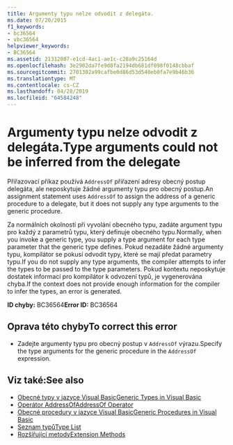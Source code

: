 ```yaml
---
title: Argumenty typu nelze odvodit z delegáta.
ms.date: 07/20/2015
f1_keywords:
- bc36564
- vbc36564
helpviewer_keywords:
- BC36564
ms.assetid: 21312807-e1cd-4ac1-ae1c-c28a9c25164d
ms.openlocfilehash: 3e2902da7fe9d8fa2194db681df098f0148cbbaf
ms.sourcegitcommit: 2701302a99cafbe0d86d53d540eb0fa7e9b46b36
ms.translationtype: MT
ms.contentlocale: cs-CZ
ms.lasthandoff: 04/28/2019
ms.locfileid: "64584248"
---
```

# <a name="type-arguments-could-not-be-inferred-from-the-delegate"></a><span data-ttu-id="dd6a1-102">Argumenty typu nelze odvodit z delegáta.</span><span class="sxs-lookup"><span data-stu-id="dd6a1-102">Type arguments could not be inferred from the delegate</span></span>
<span data-ttu-id="dd6a1-103">Přiřazovací příkaz používá `AddressOf` přiřazení adresy obecný postup delegáta, ale neposkytuje žádné argumenty typu pro obecný postup.</span><span class="sxs-lookup"><span data-stu-id="dd6a1-103">An assignment statement uses `AddressOf` to assign the address of a generic procedure to a delegate, but it does not supply any type arguments to the generic procedure.</span></span>  
  
 <span data-ttu-id="dd6a1-104">Za normálních okolností při vyvolání obecného typu, zadáte argument typu pro každý z parametrů typu, který definuje obecného typu.</span><span class="sxs-lookup"><span data-stu-id="dd6a1-104">Normally, when you invoke a generic type, you supply a type argument for each type parameter that the generic type defines.</span></span> <span data-ttu-id="dd6a1-105">Pokud nezadáte žádné argumenty typu, kompilátor se pokusí odvodit typy, které se mají předat parametry typu.</span><span class="sxs-lookup"><span data-stu-id="dd6a1-105">If you do not supply any type arguments, the compiler attempts to infer the types to be passed to the type parameters.</span></span> <span data-ttu-id="dd6a1-106">Pokud kontextu neposkytuje dostatek informací pro kompilátor k odvození typů, je vygenerována chyba.</span><span class="sxs-lookup"><span data-stu-id="dd6a1-106">If the context does not provide enough information for the compiler to infer the types, an error is generated.</span></span>  
  
 <span data-ttu-id="dd6a1-107">**ID chyby:** BC36564</span><span class="sxs-lookup"><span data-stu-id="dd6a1-107">**Error ID:** BC36564</span></span>  
  
## <a name="to-correct-this-error"></a><span data-ttu-id="dd6a1-108">Oprava této chyby</span><span class="sxs-lookup"><span data-stu-id="dd6a1-108">To correct this error</span></span>  
  
- <span data-ttu-id="dd6a1-109">Zadejte argumenty typu pro obecný postup v `AddressOf` výrazu.</span><span class="sxs-lookup"><span data-stu-id="dd6a1-109">Specify the type arguments for the generic procedure in the `AddressOf` expression.</span></span>  
  
## <a name="see-also"></a><span data-ttu-id="dd6a1-110">Viz také:</span><span class="sxs-lookup"><span data-stu-id="dd6a1-110">See also</span></span>

- [<span data-ttu-id="dd6a1-111">Obecné typy v jazyce Visual Basic</span><span class="sxs-lookup"><span data-stu-id="dd6a1-111">Generic Types in Visual Basic</span></span>](../../../visual-basic/programming-guide/language-features/data-types/generic-types.md)
- [<span data-ttu-id="dd6a1-112">Operátor AddressOf</span><span class="sxs-lookup"><span data-stu-id="dd6a1-112">AddressOf Operator</span></span>](../../../visual-basic/language-reference/operators/addressof-operator.md)
- [<span data-ttu-id="dd6a1-113">Obecné procedury v jazyce Visual Basic</span><span class="sxs-lookup"><span data-stu-id="dd6a1-113">Generic Procedures in Visual Basic</span></span>](../../../visual-basic/programming-guide/language-features/data-types/generic-procedures.md)
- [<span data-ttu-id="dd6a1-114">Seznam typů</span><span class="sxs-lookup"><span data-stu-id="dd6a1-114">Type List</span></span>](../../../visual-basic/language-reference/statements/type-list.md)
- [<span data-ttu-id="dd6a1-115">Rozšiřující metody</span><span class="sxs-lookup"><span data-stu-id="dd6a1-115">Extension Methods</span></span>](../../../visual-basic/programming-guide/language-features/procedures/extension-methods.md)
